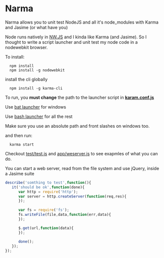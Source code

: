 # Narma
Narma allows you to unit test NodeJS and all it's node_modules with Karma and Jasime (or what have you)

Node runs natively in [NW.JS](http://nwjs.io/) and I kinda like Karma (and Jasime).
So I thought to write a script launcher and unit test my node code in a nodewebkit browser.

To install:

      npm install
      npm install -g nodewebkit

install the cli globally

      npm install -g karma-cli
      
To run, you **must change** the path to the launcher script in [**karam.conf.js**](https://github.com/noamtcohen/Narma/blob/master/karma.conf.js#L59)

Use [bat launcher](https://github.com/noamtcohen/Narma/blob/master/bat-launcher.bat) for windows

Use [bash launcher](https://github.com/noamtcohen/Narma/blob/master/bash-launcher.sh) for all the rest

Make sure you use an absolute path and front slashes on windows too.

and then run:

      karma start




Checkout [test/test.js](https://github.com/noamtcohen/Narma/blob/master/test/test.js) and [app/weserver.js](https://github.com/noamtcohen/Narma/blob/master/app/webserver.js) to see exapmles of what you can do.

You can start a web server, read from the file system and use jQuery, inside a Jasime suite
```javascript
describe('somthing to test',function(){
   it('should be ok',function(done){
      var http = require('http');
      var server = http.createServer(function(req,res){
      });
 
      var fs = require('fs');
      fs.writeFile(file,data,function(err,data){
      });

      $.get(url,function(data){
      });
      
      done();
   });
});
```
